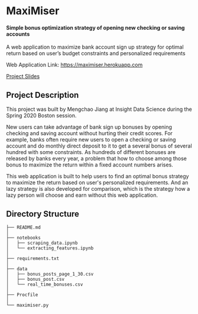 # MaxiMiser
#### Simple bonus optimization strategy of opening new checking or saving accounts

A web application to maximize bank account sign up strategy for optimal return based on user’s budget constraints and personalized requirements

Web Application Link: https://maximiser.herokuapp.com

[Project Slides](https://docs.google.com/presentation/d/e/2PACX-1vQG7KDThs3jOf9UwIpNeecrSf3KeJOFONO7UD6K0Eert46p6hyDwPmi1LgHxhtopPe9D5l68MMOZaBq/pub?start=false&loop=false&delayms=3000)

## Project Description

This project was built by Mengchao Jiang at Insight Data Science during the Spring 2020 Boston session.

New users can take advantage of bank sign up bonuses by opening checking and saving account without hurting their credit scores. For example, banks often require new users to open a checking or saving account and do monthly direct deposit to it to get a several bonus of several hundred with some constraints. As hundreds of different bonuses are released by banks every year, a problem that how to choose among those bonus to maximize the return within a fixed account numbers arises.  

This web application is built to help users to find an optimal bonus strategy to maximize the return based on user's personalized requirements. And an lazy strategy is also developed for comparison, which is the strategy how a lazy person will choose and earn without this web application.

## Directory Structure
```
├── README.md 
│
├── notebooks 
│   ├── scraping_data.ipynb    
│   └── extracting_features.ipynb
│
├── requirements.txt   
│           
├── data
│   ├── bonus_posts_page_1_30.csv 
│   ├── bonus_post.csv                 
│   └── real_time_bonuses.csv          
│
├── Procfile
│
└── maximiser.py
```
